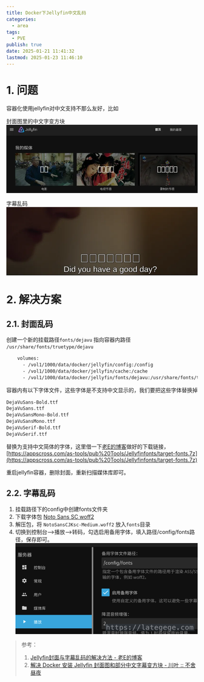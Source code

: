 ```yaml
---
title: Docker下Jellyfin中文乱码
categories:
  - area
tags:
  - PVE
publish: true
date: 2025-01-21 11:41:32
lastmod: 2025-01-23 11:46:10
---
```

# 1. 问题

容器化使用jellyfin对中文支持不那么友好，比如

封面图里的中文字变方块
![](/static/images/image-20250304161139407.png)

字幕乱码
![](/static/images/image-20250304161139436.png)

# 2. 解决方案

## 2.1. 封面乱码

创建一个新的挂载路径`fonts/dejavu` 指向容器内路径 `/usr/share/fonts/truetype/dejavu`

```dockerfile
    volumes:
      - /vol1/1000/data/docker/jellyfin/config:/config
      - /vol1/1000/data/docker/jellyfin/cache:/cache
      - /vol1/1000/data/docker/jellyfin/fonts/dejavu:/usr/share/fonts/truetype/dejavu
```

容器内有以下字体文件，这些字体是不支持中文显示的，我们要把这些字体替换掉

```bash
DejaVuSans-Bold.ttf 
DejaVuSans.ttf 
DejaVuSansMono-Bold.ttf 
DejaVuSansMono.ttf 
DejaVuSerif-Bold.ttf 
DejaVuSerif.ttf 
```

替换为支持中文简体的字体，这里借一下[老E的博客](https://appscross.com/blog/jellyfin-cover-and-subtitles-garbled.html)做好的下载链接，[https://appscross.com/as-tools/pub%20Tools/Jellyfinfonts/target-fonts.7z](https://appscross.com/as-tools/pub%20Tools/Jellyfinfonts/target-fonts.7z)

重启jellyfin容器，删除封面，重新扫描媒体库即可。 

## 2.2. 字幕乱码

1. 挂载路径下的config中创建fonts文件夹 
2. 下载字体包 [Noto Sans SC woff2](https://raw.githubusercontent.com/CodePlayer/webfont-noto/master/release/NotoSansCJKsc-hinted-standard.zip "Noto Sans SC woff2") 
3. 解压包，将 `NotoSansCJKsc-Medium.woff2` 放入`fonts`目录 
4. 切换到控制台-->播放-->转码，勾选启用备用字体，填入路径/config/fonts路径，保存即可。 ![](/static/images/image-20250304161139460.png)



> 参考：
>
> 1. [Jellyfin封面与字幕乱码的解决方法 - 老E的博客](https://appscross.com/blog/jellyfin-cover-and-subtitles-garbled.html)
> 2. [解决 Docker 安装 Jellyfin 封面图和部分中文字幕变方块 - 川叶 :: 不舍昼夜](https://blog.lishun.me/docker-jellyfin-chinese-fonts)
